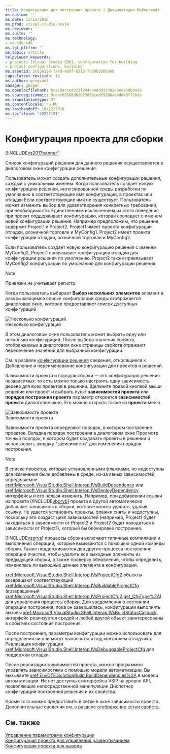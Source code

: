 ```yaml
---
title: Конфигурации для построения проекта | Документация Майкрософт
ms.custom: ''
ms.date: 11/15/2016
ms.prod: visual-studio-dev14
ms.reviewer: ''
ms.suite: ''
ms.technology:
- vs-ide-sdk
ms.tgt_pltfrm: ''
ms.topic: article
helpviewer_keywords:
- projects [Visual Studio SDK], configuration for building
- project configurations, building
ms.assetid: 2c83615d-fa4d-4b9f-b315-7a69b3000da0
caps.latest.revision: 12
ms.author: gregvanl
manager: ghogen
ms.openlocfilehash: bcac8acced823f294c4e6dd33302e3eea30b0439
ms.sourcegitcommit: 9ceaf69568d61023868ced59108ae4dd46f720ab
ms.translationtype: MT
ms.contentlocale: ru-RU
ms.lasthandoff: 10/12/2018
ms.locfileid: "49221121"
---
```

# <a name="project-configuration-for-building"></a>Конфигурация проекта для сборки
[!INCLUDE[vs2017banner](../../includes/vs2017banner.md)]

Список конфигураций решения для данного решения осуществляется в диалоговом окне конфигурации решения.  
  
 Пользователь может создать дополнительные конфигурации решения, каждый с уникальным именем. Когда пользователь создает новую конфигурацию решения, интегрированной среды разработки по умолчанию в соответствующее имя конфигурации, в проектах или отладки Если соответствующие имя не существует. Пользователь может изменить выбор для удовлетворения конкретных требований, при необходимости. Единственным исключением из этого поведения при проект поддерживает конфигурацию, которая совпадает с именем новой конфигурации решения. Например предположим, что решение содержит Project1 и Project2. Project1 имеет проекта конфигурации отладки, розничной торговли и MyConfig1. Project2 имеет проекта конфигурации отладки, розничной торговли и MyConfig2.  
  
 Если пользователь создает новую конфигурацию решения с именем MyConfig2, Project1 привязывает конфигурацию отладки для конфигурации решения по умолчанию. Project2 также привязывает MyConfig2 конфигурации по умолчанию для конфигурации решения.  
  
> [!NOTE]
>  Привязки не учитывает регистр.  
  
 Когда пользователь выбирает **Выбор нескольких элементов** элемент в раскрывающемся списке конфигурации среды отображается диалоговое окно, которое предоставляет список доступных конфигураций.  
  
 ![Несколько конфигураций](../../extensibility/internals/media/vsmultiplecfgs.gif "vsMultipleCfgs")  
Несколько конфигураций  
  
 В этом диалоговом окне пользователь может выбрать одну или несколько конфигураций. После выбора значения свойств, отображаемых в диалоговом окне страницы свойств отражают пересечение значений для выбранной конфигурации.  
  
 См. в разделе [конфигурации решения](../../extensibility/internals/solution-configuration.md) сведения, относящиеся к Добавление и переименование конфигурации для проектов и решений.  
  
 Зависимости проекта и порядок сборки — это конфигурация решения независимых: то есть можно только настроить одну зависимость дерево для всех проектов в решении. Щелкните правой кнопкой мыши решение или проект и выбрать пункт **зависимостей проекта** или **порядок построения проекта** параметр откроется **зависимостей проекта** диалоговое окно. Его можно открыть также из **проекта** меню.  
  
 ![Зависимости проекта](../../extensibility/internals/media/vsprojdependencies.gif "vsProjDependencies")  
Зависимости проекта  
  
 Зависимости проекта определяют порядок, в котором построение проектов. Вкладка порядок построения в диалоговом окне Просмотр точный порядок, в котором будет создавать проекты в решении и использовать вкладку "зависимости" для изменения порядок построения.  
  
> [!NOTE]
>  В списке проектов, которые установленными флажками, но недоступны для изменения были добавлены в среде, из-за явных зависимостей, определяемое <xref:Microsoft.VisualStudio.Shell.Interop.IVsBuildDependency> или <xref:Microsoft.VisualStudio.Shell.Interop.IVsDeployDependency> интерфейсы и его нельзя изменить. Например, при добавлении ссылки из проекта [!INCLUDE[vbprvb](../../includes/vbprvb-md.md)] проекта в другой автоматически добавляет зависимость сборки, которые можно удалить, удалив ссылку. Не удается установить проекты, флажки сняты и недоступны, поскольку это создаст цикл зависимостей (например, Project1 будет находиться в зависимости от Project2 и Project2 будет находиться в зависимости от Project1), который бы блокировке построения.  
  
 [!INCLUDE[vsprvs](../../includes/vsprvs-md.md)] процессы сборки включают типичные компиляции и выполнения операций, которые вызываются с помощью одной команды сборки. Также поддерживаются два других процесса построения: операции очистки, чтобы удалить все выходные элементы из предыдущей сборки, а также проверку обновлений, чтобы определить, изменилась ли выходные данные элемента в конфигурации.  
  
 <xref:Microsoft.VisualStudio.Shell.Interop.IVsProjectCfg2> объекты возвращают соответствующий <xref:Microsoft.VisualStudio.Shell.Interop.IVsBuildableProjectCfg> (возвращенный <xref:Microsoft.VisualStudio.Shell.Interop.IVsProjectCfg2.get_CfgType%2A>) для управления процессы сборки. Для уведомления о состоянии операции построения, пока он завершилась, конфигурации выполнять вызовы <xref:Microsoft.VisualStudio.Shell.Interop.IVsBuildStatusCallback>, интерфейс реализуется средой и любой другой объект заинтересованы в событиях состояния построения.  
  
 После построения, параметры конфигурации можно использовать для определения ли они могут выполняться под контролем отладчика. Реализация конфигурации <xref:Microsoft.VisualStudio.Shell.Interop.IVsDebuggableProjectCfg> для поддержки отладки.  
  
 После реализации зависимостей проекта, можно программно управлять зависимостями с помощью модели автоматизации. Вы вызываете <xref:EnvDTE.SolutionBuild.BuildDependencies%2A> в модели автоматизации. Не нет доступных интерфейса VSIP на уровне API, позволяющие непосредственной манипуляции Диспетчер конфигураций построения решения и их свойства.  
  
 Кроме того можно предоставить в сетке в окне зависимости проекта. Дополнительные сведения см. в разделе [отображение сетки свойств](../../extensibility/internals/properties-display-grid.md).  
  
## <a name="see-also"></a>См. также  
 [Управление параметрами конфигурации](../../extensibility/internals/managing-configuration-options.md)   
 [Конфигурация проекта для управления развертыванием](../../extensibility/internals/project-configuration-for-managing-deployment.md)   
 [Конфигурация проекта для вывода](../../extensibility/internals/project-configuration-for-output.md)

